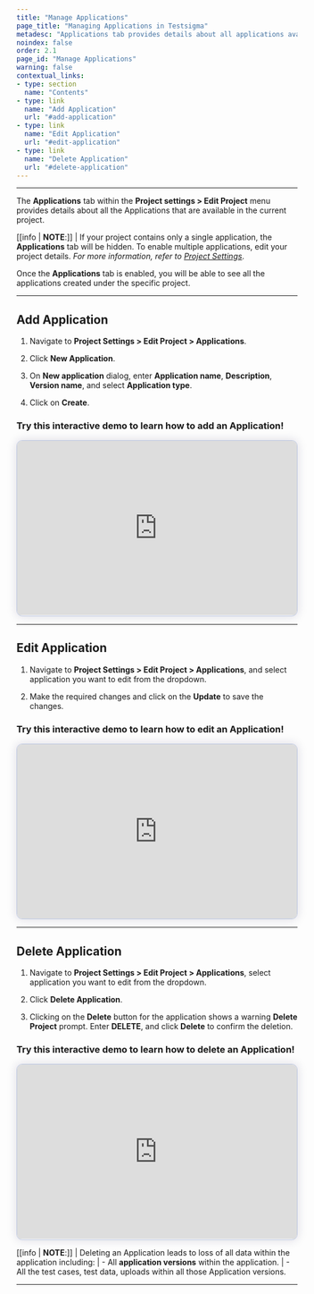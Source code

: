```yaml
---
title: "Manage Applications"
page_title: "Managing Applications in Testsigma"
metadesc: "Applications tab provides details about all applications available in the project | Learn how to manage applications within Testsigma projects"
noindex: false
order: 2.1
page_id: "Manage Applications"
warning: false
contextual_links:
- type: section
  name: "Contents"
- type: link
  name: "Add Application"
  url: "#add-application"
- type: link
  name: "Edit Application"
  url: "#edit-application"
- type: link
  name: "Delete Application"
  url: "#delete-application"
---
```



---


The **Applications** tab within the **Project settings > Edit Project** menu provides details about all the Applications that are available in the current project.


[[info | **NOTE**:]]
| If your project contains only a single application, the **Applications** tab will be hidden. To enable multiple applications, edit your project details. *For more information, refer to [Project Settings](https://testsigma.com/docs/projects/overview/)*.


Once the **Applications** tab is enabled, you will be able to see all the applications created under the specific project.


---


## **Add Application**

1. Navigate to **Project Settings > Edit Project > Applications**.

2. Click **New Application**.

3. On **New application** dialog, enter **Application name**, **Description**, **Version name**, and select **Application type**. 

4. Click on **Create**.



### **Try this interactive demo to learn how to add an Application!**

<div>
  <script async src="https://js.storylane.io/js/v2/storylane.js"></script>
  <div class="sl-embed" style="position:relative;padding-bottom:calc(57.41% + 25px);width:100%;height:0;transform:scale(1)">
    <iframe loading="lazy" class="sl-demo" src="https://app.storylane.io/demo/rtsduujyqk6c?embed=inline" name="sl-embed" allow="fullscreen" allowfullscreen style="position:absolute;top:0;left:0;width:100%!important;height:100%!important;border:1px solid rgba(63,95,172,0.35);box-shadow: 0px 0px 18px rgba(26, 19, 72, 0.15);border-radius:10px;box-sizing:border-box;"></iframe>
  </div>
</div>

---


## **Edit Application**


1. Navigate to **Project Settings > Edit Project > Applications**, and select application you want to edit from the dropdown.  


2. Make the required changes and click on the **Update** to save the changes.

### **Try this interactive demo to learn how to edit an Application!**

<div>
  <script async src="https://js.storylane.io/js/v2/storylane.js"></script>
  <div class="sl-embed" style="position:relative;padding-bottom:calc(57.41% + 25px);width:100%;height:0;transform:scale(1)">
    <iframe loading="lazy" class="sl-demo" src="https://app.storylane.io/demo/smkcsuvisch4?embed=inline" name="sl-embed" allow="fullscreen" allowfullscreen style="position:absolute;top:0;left:0;width:100%!important;height:100%!important;border:1px solid rgba(63,95,172,0.35);box-shadow: 0px 0px 18px rgba(26, 19, 72, 0.15);border-radius:10px;box-sizing:border-box;"></iframe>
  </div>
</div>


---

##  **Delete Application**

1. Navigate to **Project Settings > Edit Project > Applications**, select application you want to edit from the dropdown.


2. Click **Delete Application**. 


3. Clicking on the **Delete** button for the application shows a warning **Delete Project** prompt. Enter **DELETE**, and click **Delete** to confirm the deletion.


### **Try this interactive demo to learn how to delete an Application!**

<div>
  <script async src="https://js.storylane.io/js/v2/storylane.js"></script>
  <div class="sl-embed" style="position:relative;padding-bottom:calc(57.41% + 25px);width:100%;height:0;transform:scale(1)">
    <iframe loading="lazy" class="sl-demo" src="https://app.storylane.io/demo/vycpbv9kldkr?embed=inline" name="sl-embed" allow="fullscreen" allowfullscreen style="position:absolute;top:0;left:0;width:100%!important;height:100%!important;border:1px solid rgba(63,95,172,0.35);box-shadow: 0px 0px 18px rgba(26, 19, 72, 0.15);border-radius:10px;box-sizing:border-box;"></iframe>
  </div>
</div>


[[info | **NOTE**:]]
| Deleting an Application leads to loss of all data within the application including:
| - All **application versions** within the application.
| - All the test cases, test data, uploads within all those Application versions.

---